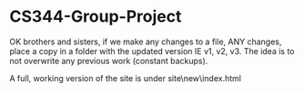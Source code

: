# CS344-Group-Project
OK brothers and sisters, if we make any changes to a file, ANY changes, place a copy in a folder with the updated version IE v1, v2, v3. The idea is to not overwrite any previous work (constant backups). 

A full, working version of the site is under site\new\index.html
